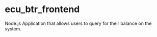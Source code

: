 # ecu_btr_frontend
Node.js Application that allows users to query for their balance on the system. 
